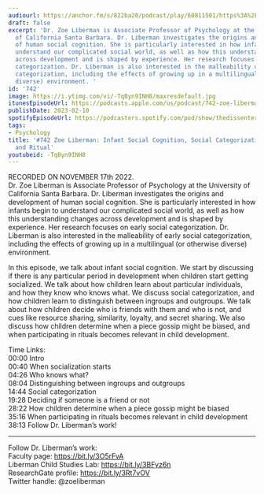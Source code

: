 ```yaml
---
audiourl: https://anchor.fm/s/822ba20/podcast/play/60811501/https%3A%2F%2Fd3ctxlq1ktw2nl.cloudfront.net%2Fstaging%2F2022-10-17%2F524a892b-150c-e6d4-d38c-1d69313d3625.m4a
draft: false
excerpt: 'Dr. Zoe Liberman is Associate Professor of Psychology at the University
  of California Santa Barbara. Dr. Liberman investigates the origins and development
  of human social cognition. She is particularly interested in how infants begin to
  understand our complicated social world, as well as how this understanding changes
  across development and is shaped by experience. Her research focuses on early social
  categorization. Dr. Liberman is also interested in the malleability of early social
  categorization, including the effects of growing up in a multilingual (or otherwise
  diverse) environment. '
id: '742'
image: https://i.ytimg.com/vi/-TqByn9INH8/maxresdefault.jpg
itunesEpisodeUrl: https://podcasts.apple.com/us/podcast/742-zoe-liberman-infant-social-cognition-social-categorization/id1451347236?i=1000599083203&uo=4
publishDate: 2023-02-10
spotifyEpisodeUrl: https://podcasters.spotify.com/pod/show/thedissenter/episodes/742-Zoe-Liberman-Infant-Social-Cognition--Social-Categorization--Gossip--and-Ritual-e1quapd
tags:
- Psychology
title: '#742 Zoe Liberman: Infant Social Cognition, Social Categorization, Gossip,
  and Ritual'
youtubeid: -TqByn9INH8
---
```

<div class="timelinks">

RECORDED ON NOVEMBER 17th 2022.  
Dr. Zoe Liberman is Associate Professor of Psychology at the University of California Santa Barbara. Dr. Liberman investigates the origins and development of human social cognition. She is particularly interested in how infants begin to understand our complicated social world, as well as how this understanding changes across development and is shaped by experience. Her research focuses on early social categorization. Dr. Liberman is also interested in the malleability of early social categorization, including the effects of growing up in a multilingual (or otherwise diverse) environment. 

In this episode, we talk about infant social cognition. We start by discussing if there is any particular period in development when children start getting socialized. We talk about how children learn about particular individuals, and how they know who knows what. We discuss social categorization, and how children learn to distinguish between ingroups and outgroups. We talk about how children decide who is friends with them and who is not, and cues like resource sharing, similarity, loyalty, and secret sharing. We also discuss how children determine when a piece gossip might be biased, and when participating in rituals becomes relevant in child development.

Time Links:  
<time>00:00</time> Intro  
<time>00:40</time> When socialization starts  
<time>04:26</time> Who knows what?  
<time>08:04</time> Distinguishing between ingroups and outgroups  
<time>14:44</time> Social categorization  
<time>19:28</time> Deciding if someone is a friend or not  
<time>28:22</time> How children determine when a piece gossip might be biased  
<time>35:16</time> When participating in rituals becomes relevant in child development  
<time>38:13</time> Follow Dr. Liberman’s work!

---

Follow Dr. Liberman’s work:  
Faculty page: https://bit.ly/3O5rFvA  
Liberman Child Studies Lab: https://bit.ly/3BFyz6n  
ResearchGate profile: https://bit.ly/3Rt7vOV  
Twitter handle: @zoeliberman
</div>

